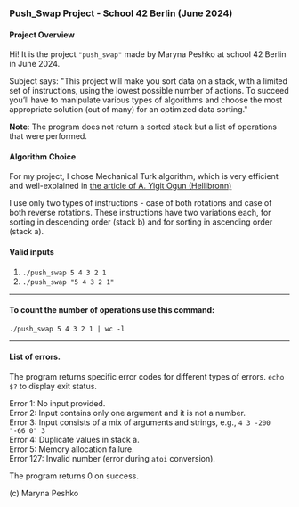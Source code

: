 ### Push_Swap Project - School 42 Berlin (June 2024)

#### Project Overview

Hi! It is the project `"push_swap"` made by Maryna Peshko at school 42 Berlin in June 2024.

Subject says: "This project will make you sort data on a stack, with a limited set of instructions, using the lowest possible number of actions. To succeed you’ll have to manipulate various types of algorithms and choose the most appropriate solution (out of many) for an optimized data sorting."

**Note**: The program does not return a sorted stack but a list of operations that were performed.

#### Algorithm Choice

For my project, I chose Mechanical Turk algorithm, which is very efficient and well-explained in [the article of A. Yigit Ogun (Hellibronn)](https://medium.com/@ayogun/push-swap-c1f5d2d41e97)

I use only two types of instructions - case of both rotations and case of both reverse rotations. These instructions have two variations each, for sorting in descending order (stack b) and for sorting in ascending order (stack a).

#### Valid inputs
1) `./push_swap 5 4 3 2 1`
2) `./push_swap "5 4 3 2 1"`
__________________________________________________________________________________

#### To count the number of operations use this command:

```./push_swap 5 4 3 2 1 | wc -l```
__________________________________________________________________________________

#### List of errors.

The program returns specific error codes for different types of errors. `echo $?` to display exit status.

Error 1: No input provided.\
Error 2: Input contains only one argument and it is not a number.\
Error 3: Input consists of a mix of arguments and strings, e.g., `4 3 -200 "-66 0" 3`\
Error 4: Duplicate values in stack a.\
Error 5: Memory allocation failure.\
Error 127: Invalid number (error during `atoi` conversion).

The program returns 0 on success.

(c) Maryna Peshko
